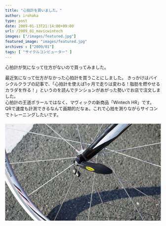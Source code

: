 ```yaml
---
title: "心拍計を買いました。"
author: irohaka
type: post
date: 2009-01-13T21:14:00+09:00
url: /2009_01_mavicwintech
images: ["/images/featured.jpg"]
featured_image: "images/featured.jpg"
archives : ["2009/01"]
tags: [ "サイクルコンピューター" ]
---
```


心拍計が気になって仕方がないので買ってみました。
<!--more-->

最近気になって仕方がなかった心拍計を買うことにしました。
きっかけはバイシクルクラブの記事で、「心拍計を使えば1ヶ月で走りは変わる！脂肪を燃やせるカラダを作る！」というのを読んでテンションがあがった勢いでお店で注文しました。  
心拍計の王道ポラールではなく、マヴィックの新商品「Wintech HR」です。  
QRで速度も計測できるなんて画期的だなぁ。これで心拍を測りながらサイコンでトレーニングしたいです。  
　  　  
![マグネットに反応させて速度を計測します。](images/2009_01_mavic01.jpg)  







